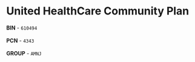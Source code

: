 # United HealthCare Community Plan
<b>BIN</b> - `610494`</br></br>
<b>PCN</b> - `4343`</br></br>
<b>GROUP</b> - `AMNJ`
